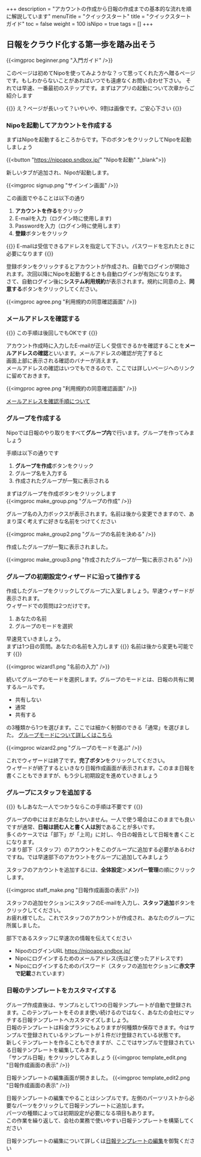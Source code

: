 +++
description = "アカウントの作成から日報の作成までの基本的な流れを順に解説しています"
menuTitle = "クイックスタート"
title = "クイックスタートガイド"
toc = false
weight = 100
isNipo = true
tags = []
+++


## 日報をクラウド化する第一歩を踏み出そう

{{<imgproc beginner.png "入門ガイド" />}}

このページは初めてNipoを使ってみようかな？って思ってくれた方へ贈るページです。もしわからないことがあればいつでも遠慮なくお問い合わせ下さい。
それでは早速、一番最初のステップです。まずはアプリの起動について次章からご紹介します

{{<alice pos="left" icon="default">}}
え？ページが長いって？いやいや、9割は画像です。ご安心下さい
{{</alice>}}

### Nipoを起動してアカウントを作成する

まずはNipoを起動するところからです。下のボタンをクリックしてNipoを起動しましょう

{{<button "https://nipoapp.sndbox.jp/" "Nipoを起動" "_blank">}}

新しいタブが追加され、Nipoが起動します。

{{<imgproc signup.png "サインイン画面" />}}

この画面でやることは以下の通り

1. **アカウントを作る**をクリック
1. E-mailを入力（ログイン時に使用します)
1. Passwordを入力（ログイン時に使用します）
1. **登録**ボタンをクリック

{{<alice pos="right" icon="default">}}
E-mailは受信できるアドレスを指定して下さい。パスワードを忘れたときに必要になります
{{</alice>}}


登録ボタンをクリックするとアカウントが作成され、自動でログインが開始されます。次回以降にNipoを起動するときも自動ログインが有効になります。  
さて、自動ログイン後に**システム利用規約**が表示されます。規約に同意の上、**同意する**ボタンをクリックしてください。

{{<imgproc agree.png "利用規約の同意確認画面" />}}

### メールアドレスを確認する

{{<alice pos="left" icon="default">}}
この手順は後回しでもOKです
{{</alice>}}

アカウント作成時に入力したE-mailが正しく受信できるかを確認することを**メールアドレスの確認**といいます。メールアドレスの確認が完了すると  
画面上部に表示される確認のバナーが消えます。  
メールアドレスの確認はいつでもできるので、ここでは詳しいページへのリンクに留めておきます。

{{<imgproc agree.png "利用規約の同意確認画面" />}}

[メールアドレスを確認手順について](/old/manual/email-verify/)  

### グループを作成する

Nipoでは日報のやり取りをすべて**グループ内**で行います。グループを作ってみましょう  

手順は以下の通りです

1. **グループを作成**ボタンをクリック
2. グループ名を入力する
3. 作成されたグループが一覧に表示される

まずはグループを作成ボタンをクリックします  
{{<imgproc make_group.png "グループの作成" />}}

グループ名の入力ボックスが表示されます。名前は後から変更できますので、あまり深く考えずに好きな名前をつけてください

{{<imgproc make_group2.png "グループの名前を決める" />}}

作成したグループが一覧に表示されました。

{{<imgproc make_group3.png "作成されたグループが一覧に表示される" />}}

### グループの初期設定ウィザードに沿って操作する

作成したグループをクリックしてグループに入室しましょう。早速ウィザードが表示されます。  
ウィザードでの質問は2つだけです。

1. あなたの名前
2. グループのモードを選択

早速見ていきましょう。  
まずは1つ目の質問。あなたの名前を入力します
{{<alice pos="left" icon="default">}}
名前は後から変更も可能です
{{</alice>}}

{{<imgproc wizard1.png "名前の入力" />}}

続いてグループのモードを選択します。グループのモードとは、日報の共有に関するルールです。

- 共有しない
- 通常
- 共有する

の3種類から1つを選びます。ここでは細かく制御のできる「通常」を選びました。
[グループモードについて詳しくはこちら](/old/manual/group-mode/)

{{<imgproc wizard2.png "グループのモードを選ぶ" />}}

これでウィザードは終了です。**完了ボタン**をクリックしてください。  
ウィザードが終了するといきなり日報作成画面が表示されます。このまま日報を書くこともできますが、もう少し初期設定を進めていきましょう

### グループにスタッフを追加する

{{<alice pos="left" icon="default">}}
もしあなた一人でつかうならこの手順は不要です
{{</alice>}}

グループの中にはまだあなたしかいません。一人で使う場合はこのままでも良いですが通常、**日報は読む人と書く人は別**であることが多いです。  
多くのケースでは「部下」が「上司」に対し、今日の報告として日報を書くことになります。  
つまり部下（スタッフ）のアカウントをこのグループに追加する必要があるわけですね。では早速部下のアカウントをグループに追加してみましょう

スタッフのアカウントを追加するには、**全体設定**＞**メンバー管理**の順にクリックします。

{{<imgproc staff_make.png "日報作成画面の表示" />}}

スタッフの追加セクションにスタッフのE-mailを入力し、**スタッフ追加**ボタンをクリックしてください。  
お疲れ様でした。これでスタッフのアカウントが作成され、あなたのグループに所属しました。

部下であるスタッフに早速次の情報を伝えてください

- NipoのログインURL <https://nipoapp.sndbox.jp/>
- Nipoにログインするためのメールアドレス(先ほど使ったアドレスです)
- Nipoにログインするためのパスワード（スタッフの追加セクションに**赤文字で記載**されています）

### 日報のテンプレートをカスタマイズする

グループ作成直後は、サンプルとして1つの日報テンプレートが自動で登録されます。このテンプレートをそのまま使い続けるのではなく、あなたの会社にマッチする日報テンプレートへカスタマイズしましょう。  
日報のテンプレートは料金プランにもよりますが何種類か保存できます。今はサンプルで登録されているテンプレートが１件だけ登録されている状態です。  
新しくテンプレートを作ることもできますが、ここではサンプルで登録されている日報テンプレートを編集してみます。  
「サンプル日報」をクリックしてみましょう
{{<imgproc template_edit.png "日報作成画面の表示" />}}

日報テンプレートの編集画面が開きました。
{{<imgproc template_edit2.png "日報作成画面の表示" />}}

日報テンプレートの編集でやることはシンプルです。左側のパーツリストから必要なパーツをクリックして日報テンプレートに追加します。  
パーツの種類によっては初期設定が必要になる項目もあります。  
この作業を繰り返して、会社の業務で使いやすい日報テンプレートを構築してください  

日報テンプレートの編集について詳しくは[日報テンプレートの編集](/old/manual/template/)を御覧ください

